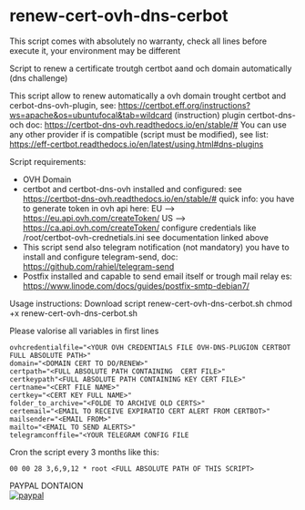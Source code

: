 # renew-cert-ovh-dns-cerbot
This script comes with absolutely no warranty, check all lines before execute it, your environment may be different

Script to renew a certificate troutgh certbot aand och domain automatically (dns challenge)

This script allow to renew automatically a ovh domain trought certbot and cerbot-dns-ovh-plugin, see: https://certbot.eff.org/instructions?ws=apache&os=ubuntufocal&tab=wildcard (instruction)
plugin certbot-dns-och doc: https://certbot-dns-ovh.readthedocs.io/en/stable/#
You can use any other provider if is compatible (script must be modified), see list: https://eff-certbot.readthedocs.io/en/latest/using.html#dns-plugins

Script requirements:
- OVH Domain
- certbot and certbot-dns-ovh installed and configured: see https://certbot-dns-ovh.readthedocs.io/en/stable/#
  quick info: you have to generate token in ovh api here: EU --> https://eu.api.ovh.com/createToken/ US --> https://ca.api.ovh.com/createToken/
  configure credentials like /root/certbot-ovh-crednetials.ini see documentation linked above
- This script send also telegram notification (not mandatory) you have to install and configure telegram-send, doc: https://github.com/rahiel/telegram-send
- Postfix installed and capable to send email itself or trough mail relay es: https://www.linode.com/docs/guides/postfix-smtp-debian7/

Usage instructions:
Download script renew-cert-ovh-dns-cerbot.sh
chmod +x renew-cert-ovh-dns-cerbot.sh

Please valorise all variables in first lines

```
ovhcredentialfile="<YOUR OVH CREDENTIALS FILE OVH-DNS-PLUGION CERTBOT FULL ABSOLUTE PATH>"  
domain="<DOMAIN CERT TO DO/RENEW>"  
certpath="<FULL ABSOLUTE PATH CONTAINING  CERT FILE>"  
certkeypath"<FULL ABSOLUTE PATH CONTAINING KEY CERT FILE>"  
certname="<CERT FILE NAME>"
certkey="<CERT KEY FULL NAME>"  
folder_to_archive="<FOLDE TO ARCHIVE OLD CERTS>"  
certemail="<EMAIL TO RECEIVE EXPIRATIO CERT ALERT FROM CERTBOT>"  
mailsender="<EMAIL FROM>"  
mailto="<EMAIL TO SEND ALERTS>"  
telegramconffile="<YOUR TELEGRAM CONFIG FILE  
```

Cron the script every 3 months like this:  
```
00 00 28 3,6,9,12 * root <FULL ABSOLUTE PATH OF THIS SCRIPT>
```

PAYPAL DONTAION  
[![paypal](https://www.paypalobjects.com/en_US/i/btn/btn_donateCC_LG.gif)](https://www.paypal.me/sistemistaitaliano/1)
